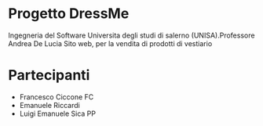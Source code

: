 # Progetto DressMe
Ingegneria del Software Universita degli studi di salerno (UNISA).Professore Andrea De Lucia
Sito web, per la vendita di prodotti di vestiario

# Partecipanti
* Francesco Ciccone FC
* Emanuele Riccardi 
* Luigi Emanuele Sica PP
